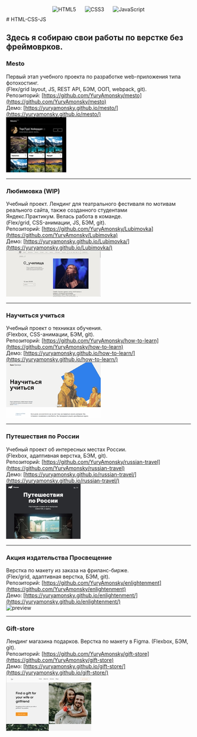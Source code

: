<div align="center">  
        <img style="margin: 10px" src="https://profilinator.rishav.dev/skills-assets/html5-original-wordmark.svg" alt="HTML5" height="50" />  
        <img style="margin: 10px" src="https://profilinator.rishav.dev/skills-assets/css3-original-wordmark.svg" alt="CSS3" height="50" />  
        <img style="margin: 10px" src="https://profilinator.rishav.dev/skills-assets/javascript-original.svg" alt="JavaScript" height="50" />  
</div>
# HTML-CSS-JS

## Здесь я собираю свои работы по верстке без фреймоврков.

### Mesto
Первый этап учебного проекта по разработке web-приложения типа фотохостинг.  
(Flex/grid layout, JS, REST API, БЭМ, ООП, webpack, git).  
Репозиторий: [https://github.com/YuryAmonsky/mesto](https://github.com/YuryAmonsky/mesto)  
Демо: [https://yuryamonsky.github.io/mesto/](https://yuryamonsky.github.io/mesto/)  
![preview](https://github.com/YuryAmonsky/YuryAmonsky/blob/main/assets/mesto.jpg?raw=true)

-------------------------

### Любимовка  (WIP)
Учебный проект. Лендинг для театрального фестиваля по мотивам реального сайта, также созданного студентами  
Яндекс.Практикум. Велась работа в команде.    
(Flex/grid, CSS-анимации, JS, БЭМ, git).  
Репозиторий: [https://github.com/YuryAmonsky/Lubimovka](https://github.com/YuryAmonsky/Lubimovka)  
Демо: [https://yuryamonsky.github.io/Lubimovka/](https://yuryamonsky.github.io/Lubimovka/)  
![preview](https://github.com/YuryAmonsky/YuryAmonsky/blob/main/assets/lyubimovka.jpg?raw=true)

-------------------------

### Научиться учиться
Учебный проект о техниках обучения.  
(Flexbox, CSS-анимации, БЭМ, git).  
Репозиторий: [https://github.com/YuryAmonsky/how-to-learn](https://github.com/YuryAmonsky/how-to-learn)  
Демо: [https://yuryamonsky.github.io/how-to-learn/](https://yuryamonsky.github.io/how-to-learn/)  
![preview](https://github.com/YuryAmonsky/YuryAmonsky/blob/main/assets/how-to-learn.gif?raw=true)

-------------------------

### Путешествия по России
Учебный проект об интересных местах России.  
(Flexbox, адаптивная верстка, БЭМ, git).  
Репозиторий: [https://github.com/YuryAmonsky/russian-travel](https://github.com/YuryAmonsky/russian-travel)  
Демо: [https://yuryamonsky.github.io/russian-travel/](https://yuryamonsky.github.io/russian-travel/)  
![preview](https://github.com/YuryAmonsky/YuryAmonsky/blob/main/assets/russian-travel.jpg?raw=true)

-------------------------

### Акция издательства Просвещение
Верстка по макету из заказа на фриланс-бирже.  
(Flex/grid, адаптивная верстка, БЭМ, git).  
Репозиторий: [https://github.com/YuryAmonsky/enlightenment](https://github.com/YuryAmonsky/enlightenment)  
Демо: [https://yuryamonsky.github.io/enlightenment/](https://yuryamonsky.github.io/enlightenment/)  
![preview]()

-------------------------

### Gift-store
Лендинг магазина подарков. Верстка по макету в Figma.
(Flexbox, БЭМ, git).  
Репозиторий: [https://github.com/YuryAmonsky/gift-store](https://github.com/YuryAmonsky/gift-store)  
Демо: [https://yuryamonsky.github.io/gift-store/](https://yuryamonsky.github.io/gift-store/)  
![preview](https://github.com/YuryAmonsky/YuryAmonsky/blob/main/assets/giftstore.jpg?raw=true)

